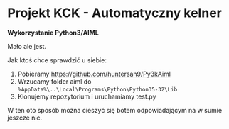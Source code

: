 # Projekt KCK - Automatyczny kelner

**Wykorzystanie Python3/AIML**

Mało ale jest.

Jak ktoś chce sprawdzić u siebie:
   1. Pobieramy https://github.com/huntersan9/Py3kAiml
   2. Wrzucamy folder aiml do ```%AppData%\..\Local\Programs\Python\Python35-32\Lib```
   3. Klonujemy repozytorium i uruchamiamy test.py

W ten oto sposób można cieszyć się botem odpowiadającym na w sumie jeszcze nic.
